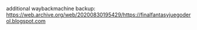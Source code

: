 additional waybackmachine backup:
https://web.archive.org/web/20200830195429/https://finalfantasyjuegoderol.blogspot.com